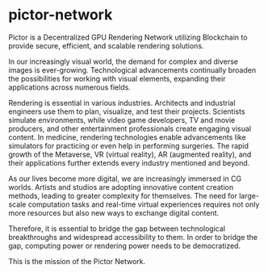 # pictor-network

Pictor is a Decentralized GPU Rendering Network utilizing Blockchain to provide secure, efficient, and scalable rendering solutions.

In our increasingly visual world, the demand for complex and diverse images is ever-growing. Technological advancements continually broaden the possibilities for working with visual elements, expanding their applications across numerous fields.

Rendering is essential in various industries. Architects and industrial engineers use them to plan, visualize, and test their projects. Scientists simulate environments, while video game developers, TV and movie producers, and other entertainment professionals create engaging visual content. In medicine, rendering technologies enable advancements like simulators for practicing or even help in performing surgeries. The rapid growth of the Metaverse, VR (virtual reality), AR (augmented reality), and their applications further extends every industry mentioned and beyond.

As our lives become more digital, we are increasingly immersed in CG worlds. Artists and studios are adopting innovative content creation methods, leading to greater complexity for themselves. The need for large-scale computation tasks and real-time virtual experiences requires not only more resources but also new ways to exchange digital content.

Therefore, it is essential to bridge the gap between technological breakthroughs and widespread accessibility to them. In order to bridge the gap, computing power or rendering power needs to be democratized.

This is the mission of the Pictor Network.
